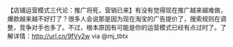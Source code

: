 【店铺运营模式三代论：推广将死，营销已来】有没有觉得现在推广越来越难做，爆款越来越不好打了？很多人会说那是因为现在淘宝的广告提价了，搜索规则在调整，竞争对手也多了。不过，根本原因有可能是你的运营模式已经有点过时了。了解详情：http://url.cn/9fVy2w via @mj_tbtx 